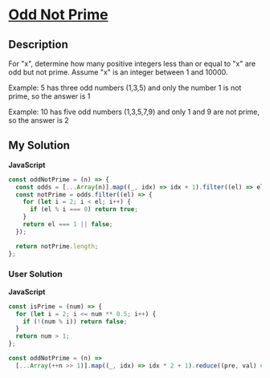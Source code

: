 # [Odd Not Prime](https://www.codewars.com/kata/5a9996fa8e503f2b4a002e7a)

## Description

For "x", determine how many positive integers less than or equal to "x" are odd but not prime. Assume "x" is an integer between 1 and 10000.

Example: 5 has three odd numbers (1,3,5) and only the number 1 is not prime, so the answer is 1

Example: 10 has five odd numbers (1,3,5,7,9) and only 1 and 9 are not prime, so the answer is 2

## My Solution

**JavaScript**

```js
const oddNotPrime = (n) => {
  const odds = [...Array(n)].map((_, idx) => idx + 1).filter((el) => el % 2);
  const notPrime = odds.filter((el) => {
    for (let i = 2; i < el; i++) {
      if (el % i === 0) return true;
    }
    return el === 1 || false;
  });

  return notPrime.length;
};
```

### User Solution

**JavaScript**

```js
const isPrime = (num) => {
  for (let i = 2; i <= num ** 0.5; i++) {
    if (!(num % i)) return false;
  }
  return num > 1;
};

const oddNotPrime = (n) =>
  [...Array(++n >> 1)].map((_, idx) => idx * 2 + 1).reduce((pre, val) => +!isPrime(val) + pre, 0);
```
